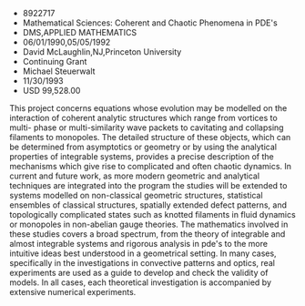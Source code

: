 
* 8922717
* Mathematical Sciences: Coherent and Chaotic Phenomena in PDE's
* DMS,APPLIED MATHEMATICS
* 06/01/1990,05/05/1992
* David McLaughlin,NJ,Princeton University
* Continuing Grant
* Michael Steuerwalt
* 11/30/1993
* USD 99,528.00

This project concerns equations whose evolution may be modelled on the
interaction of coherent analytic structures which range from vortices to multi-
phase or multi-similarity wave packets to cavitating and collapsing filaments to
monopoles. The detailed structure of these objects, which can be determined from
asymptotics or geometry or by using the analytical properties of integrable
systems, provides a precise description of the mechanisms which give rise to
complicated and often chaotic dynamics. In current and future work, as more
modern geometric and analytical techniques are integrated into the program the
studies will be extended to systems modelled on non-classical geometric
structures, statistical ensembles of classical structures, spatially extended
defect patterns, and topologically complicated states such as knotted filaments
in fluid dynamics or monopoles in non-abelian gauge theories. The mathematics
involved in these studies covers a broad spectrum, from the theory of integrable
and almost integrable systems and rigorous analysis in pde's to the more
intuitive ideas best understood in a geometrical setting. In many cases,
specifically in the investigations in convective patterns and optics, real
experiments are used as a guide to develop and check the validity of models. In
all cases, each theoretical investigation is accompanied by extensive numerical
experiments.
